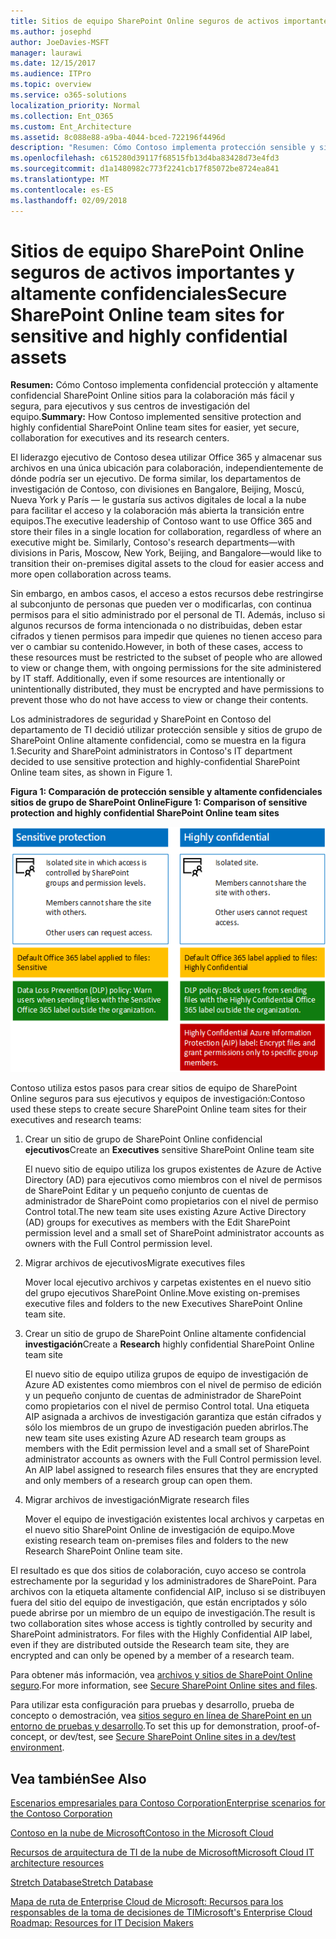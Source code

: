 ```yaml
---
title: Sitios de equipo SharePoint Online seguros de activos importantes y altamente confidenciales
ms.author: josephd
author: JoeDavies-MSFT
manager: laurawi
ms.date: 12/15/2017
ms.audience: ITPro
ms.topic: overview
ms.service: o365-solutions
localization_priority: Normal
ms.collection: Ent_O365
ms.custom: Ent_Architecture
ms.assetid: 8c088e88-a9ba-4044-bced-722196f4496d
description: "Resumen: Cómo Contoso implementa protección sensible y sitios de grupo de SharePoint Online altamente confidenciales para más fácil, aún seguro, sus centros de investigación y colaboración para los ejecutivos."
ms.openlocfilehash: c615280d39117f68515fb13d4ba83428d73e4fd3
ms.sourcegitcommit: d1a1480982c773f2241cb17f85072be8724ea841
ms.translationtype: MT
ms.contentlocale: es-ES
ms.lasthandoff: 02/09/2018
---
```

# <a name="secure-sharepoint-online-team-sites-for-sensitive-and-highly-confidential-assets"></a><span data-ttu-id="8d36f-103">Sitios de equipo SharePoint Online seguros de activos importantes y altamente confidenciales</span><span class="sxs-lookup"><span data-stu-id="8d36f-103">Secure SharePoint Online team sites for sensitive and highly confidential assets</span></span>

 <span data-ttu-id="8d36f-104">**Resumen:** Cómo Contoso implementa confidencial protección y altamente confidencial SharePoint Online sitios para la colaboración más fácil y segura, para ejecutivos y sus centros de investigación del equipo.</span><span class="sxs-lookup"><span data-stu-id="8d36f-104">**Summary:** How Contoso implemented sensitive protection and highly confidential SharePoint Online team sites for easier, yet secure, collaboration for executives and its research centers.</span></span>
  
<span data-ttu-id="8d36f-p101">El liderazgo ejecutivo de Contoso desea utilizar Office 365 y almacenar sus archivos en una única ubicación para colaboración, independientemente de dónde podría ser un ejecutivo. De forma similar, los departamentos de investigación de Contoso, con divisiones en Bangalore, Beijing, Moscú, Nueva York y París — le gustaría sus activos digitales de local a la nube para facilitar el acceso y la colaboración más abierta la transición entre equipos.</span><span class="sxs-lookup"><span data-stu-id="8d36f-p101">The executive leadership of Contoso want to use Office 365 and store their files in a single location for collaboration, regardless of where an executive might be. Similarly, Contoso's research departments—with divisions in Paris, Moscow, New York, Beijing, and Bangalore—would like to transition their on-premises digital assets to the cloud for easier access and more open collaboration across teams.</span></span>
  
<span data-ttu-id="8d36f-p102">Sin embargo, en ambos casos, el acceso a estos recursos debe restringirse al subconjunto de personas que pueden ver o modificarlas, con continua permisos para el sitio administrado por el personal de TI. Además, incluso si algunos recursos de forma intencionada o no distribuidas, deben estar cifrados y tienen permisos para impedir que quienes no tienen acceso para ver o cambiar su contenido.</span><span class="sxs-lookup"><span data-stu-id="8d36f-p102">However, in both of these cases, access to these resources must be restricted to the subset of people who are allowed to view or change them, with ongoing permissions for the site administered by IT staff. Additionally, even if some resources are intentionally or unintentionally distributed, they must be encrypted and have permissions to prevent those who do not have access to view or change their contents.</span></span>
  
<span data-ttu-id="8d36f-109">Los administradores de seguridad y SharePoint en Contoso del departamento de TI decidió utilizar protección sensible y sitios de grupo de SharePoint Online altamente confidencial, como se muestra en la figura 1.</span><span class="sxs-lookup"><span data-stu-id="8d36f-109">Security and SharePoint administrators in Contoso's IT department decided to use sensitive protection and highly-confidential SharePoint Online team sites, as shown in Figure 1.</span></span>
  
<span data-ttu-id="8d36f-110">**Figura 1: Comparación de protección sensible y altamente confidenciales sitios de grupo de SharePoint Online**</span><span class="sxs-lookup"><span data-stu-id="8d36f-110">**Figure 1: Comparison of sensitive protection and highly confidential SharePoint Online team sites**</span></span>

![Protección de información confidencial y sitios de grupo de SharePoint Online muy confidenciales](images/Contoso_Poster/SP_Solution.png)
  
<span data-ttu-id="8d36f-112">Contoso utiliza estos pasos para crear sitios de equipo de SharePoint Online seguros para sus ejecutivos y equipos de investigación:</span><span class="sxs-lookup"><span data-stu-id="8d36f-112">Contoso used these steps to create secure SharePoint Online team sites for their executives and research teams:</span></span>
  
1. <span data-ttu-id="8d36f-113">Crear un sitio de grupo de SharePoint Online confidencial **ejecutivos**</span><span class="sxs-lookup"><span data-stu-id="8d36f-113">Create an **Executives** sensitive SharePoint Online team site</span></span>
    
    <span data-ttu-id="8d36f-114">El nuevo sitio de equipo utiliza los grupos existentes de Azure de Active Directory (AD) para ejecutivos como miembros con el nivel de permisos de SharePoint Editar y un pequeño conjunto de cuentas de administrador de SharePoint como propietarios con el nivel de permiso Control total.</span><span class="sxs-lookup"><span data-stu-id="8d36f-114">The new team site uses existing Azure Active Directory (AD) groups for executives as members with the Edit SharePoint permission level and a small set of SharePoint administrator accounts as owners with the Full Control permission level.</span></span>
    
2. <span data-ttu-id="8d36f-115">Migrar archivos de ejecutivos</span><span class="sxs-lookup"><span data-stu-id="8d36f-115">Migrate executives files</span></span>
    
    <span data-ttu-id="8d36f-116">Mover local ejecutivo archivos y carpetas existentes en el nuevo sitio del grupo ejecutivos SharePoint Online.</span><span class="sxs-lookup"><span data-stu-id="8d36f-116">Move existing on-premises executive files and folders to the new Executives SharePoint Online team site.</span></span>
    
3. <span data-ttu-id="8d36f-117">Crear un sitio de grupo de SharePoint Online altamente confidencial **investigación**</span><span class="sxs-lookup"><span data-stu-id="8d36f-117">Create a **Research** highly confidential SharePoint Online team site</span></span>
    
    <span data-ttu-id="8d36f-p103">El nuevo sitio de equipo utiliza grupos de equipo de investigación de Azure AD existentes como miembros con el nivel de permiso de edición y un pequeño conjunto de cuentas de administrador de SharePoint como propietarios con el nivel de permiso Control total. Una etiqueta AIP asignada a archivos de investigación garantiza que están cifrados y sólo los miembros de un grupo de investigación pueden abrirlos.</span><span class="sxs-lookup"><span data-stu-id="8d36f-p103">The new team site uses existing Azure AD research team groups as members with the Edit permission level and a small set of SharePoint administrator accounts as owners with the Full Control permission level. An AIP label assigned to research files ensures that they are encrypted and only members of a research group can open them.</span></span>
    
4. <span data-ttu-id="8d36f-120">Migrar archivos de investigación</span><span class="sxs-lookup"><span data-stu-id="8d36f-120">Migrate research files</span></span>
    
    <span data-ttu-id="8d36f-121">Mover el equipo de investigación existentes local archivos y carpetas en el nuevo sitio SharePoint Online de investigación de equipo.</span><span class="sxs-lookup"><span data-stu-id="8d36f-121">Move existing research team on-premises files and folders to the new Research SharePoint Online team site.</span></span>
    
<span data-ttu-id="8d36f-p104">El resultado es que dos sitios de colaboración, cuyo acceso se controla estrechamente por la seguridad y los administradores de SharePoint. Para archivos con la etiqueta altamente confidencial AIP, incluso si se distribuyen fuera del sitio del equipo de investigación, que están encriptados y sólo puede abrirse por un miembro de un equipo de investigación.</span><span class="sxs-lookup"><span data-stu-id="8d36f-p104">The result is two collaboration sites whose access is tightly controlled by security and SharePoint administrators. For files with the Highly Confidential AIP label, even if they are distributed outside the Research team site, they are encrypted and can only be opened by a member of a research team.</span></span>
  
<span data-ttu-id="8d36f-124">Para obtener más información, vea [archivos y sitios de SharePoint Online seguro](https://docs.microsoft.com/microsoft-365-enterprise/secure-sharepoint-online-sites-and-files).</span><span class="sxs-lookup"><span data-stu-id="8d36f-124">For more information, see [Secure SharePoint Online sites and files](https://docs.microsoft.com/microsoft-365-enterprise/secure-sharepoint-online-sites-and-files).</span></span>
  
 <span data-ttu-id="8d36f-125">Para utilizar esta configuración para pruebas y desarrollo, prueba de concepto o demostración, vea [sitios seguro en línea de SharePoint en un entorno de pruebas y desarrollo](https://docs.microsoft.com/microsoft-365-enterprise/secure-sharepoint-online-sites-dev-test).</span><span class="sxs-lookup"><span data-stu-id="8d36f-125">To set this up for demonstration, proof-of-concept, or dev/test, see [Secure SharePoint Online sites in a dev/test environment](https://docs.microsoft.com/microsoft-365-enterprise/secure-sharepoint-online-sites-dev-test).</span></span>
  
## <a name="see-also"></a><span data-ttu-id="8d36f-126">Vea también</span><span class="sxs-lookup"><span data-stu-id="8d36f-126">See Also</span></span>

[<span data-ttu-id="8d36f-127">Escenarios empresariales para Contoso Corporation</span><span class="sxs-lookup"><span data-stu-id="8d36f-127">Enterprise scenarios for the Contoso Corporation</span></span>](enterprise-scenarios-for-the-contoso-corporation.md)
  
[<span data-ttu-id="8d36f-128">Contoso en la nube de Microsoft</span><span class="sxs-lookup"><span data-stu-id="8d36f-128">Contoso in the Microsoft Cloud</span></span>](contoso-in-the-microsoft-cloud.md)
  
[<span data-ttu-id="8d36f-129">Recursos de arquitectura de TI de la nube de Microsoft</span><span class="sxs-lookup"><span data-stu-id="8d36f-129">Microsoft Cloud IT architecture resources</span></span>](microsoft-cloud-it-architecture-resources.md)

[<span data-ttu-id="8d36f-130">Stretch Database</span><span class="sxs-lookup"><span data-stu-id="8d36f-130">Stretch Database</span></span>](https://msdn.microsoft.com/library/dn935011.aspx)
  
[<span data-ttu-id="8d36f-131">Mapa de ruta de Enterprise Cloud de Microsoft: Recursos para los responsables de la toma de decisiones de TI</span><span class="sxs-lookup"><span data-stu-id="8d36f-131">Microsoft's Enterprise Cloud Roadmap: Resources for IT Decision Makers</span></span>](https://sway.com/FJ2xsyWtkJc2taRD)





